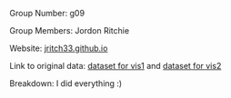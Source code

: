 Group Number: g09

Group Members: Jordon Ritchie

Website: [jritch33.github.io](https://jritch33.github.io/)

Link to original data: [dataset for vis1](https://docs.google.com/spreadsheets/d/1vPQ_J-9kn1B6pFEWc-OKJTksjIlAU-G7If3bUSskM64/edit?usp=sharing) and [dataset for vis2](https://docs.google.com/spreadsheets/d/1bp5SDM8EBVZwEtcItdwTv4Gg9dM6jMLsV83TijMS-Wk/edit?usp=sharing)

Breakdown: I did everything :)
